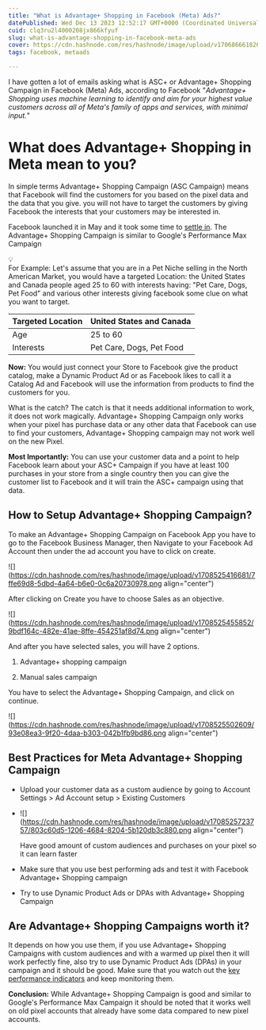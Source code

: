 ```yaml
---
title: "What is Advantage+ Shopping in Facebook (Meta) Ads?"
datePublished: Wed Dec 13 2023 12:52:17 GMT+0000 (Coordinated Universal Time)
cuid: clq3ru2l4000208jx866kfyuf
slug: what-is-advantage-shopping-in-facebook-meta-ads
cover: https://cdn.hashnode.com/res/hashnode/image/upload/v1706866618263/538a0e7f-fa5a-4b98-b6a6-7c0e5302ddbd.png
tags: facebook, metaads

---
```


I have gotten a lot of emails asking what is ASC+ or Advantage+ Shopping Campaign in Facebook (Meta) Ads, according to Facebook "*Advantage+ Shopping uses machine learning to identify and aim for your highest value customers across all of Meta's family of apps and services, with minimal input.*"

# What does Advantage+ Shopping in Meta mean to you?

In simple terms Advantage+ Shopping Campaign (ASC Campaign) means that Facebook will find the customers for you based on the pixel data and the data that you give. you will not have to target the customers by giving Facebook the interests that your customers may be interested in.

Facebook launched it in May and it took some time to [settle in](https://nikhil.pro/meta-ads-unstable-after-july-2023-all-you-should-know). The Advantage+ Shopping Campaign is similar to Google's Performance Max Campaign

<div data-node-type="callout">
<div data-node-type="callout-emoji">💡</div>
<div data-node-type="callout-text">For Example: Let's assume that you are in a Pet Niche selling in the North American Market, you would have a targeted Location: the United States and Canada people aged 25 to 60 with interests having: "Pet Care, Dogs, Pet Food" and various other interests giving facebook some clue on what you want to target.</div>
</div>

| Targeted Location | United States and Canada |
| --- | --- |
| Age | 25 to 60 |
| Interests | Pet Care, Dogs, Pet Food |

**Now:** You would just connect your Store to Facebook give the product catalog, make a Dynamic Product Ad or as Facebook likes to call it a Catalog Ad and Facebook will use the information from products to find the customers for you.

What is the catch? The catch is that it needs additional information to work, it does not work magically. Advantage+ Shopping Campaign only works when your pixel has purchase data or any other data that Facebook can use to find your customers, Advantage+ Shopping campaign may not work well on the new Pixel.

**Most Importantly:** You can use your customer data and a point to help Facebook learn about your ASC+ Campaign if you have at least 100 purchases in your store from a single country then you can give the customer list to Facebook and it will train the ASC+ campaign using that data.

## How to Setup Advantage+ Shopping Campaign?

To make an Advantage+ Shopping Campaign on Facebook App you have to go to the Facebook Business Manager, then Navigate to your Facebook Ad Account then under the ad account you have to click on create.

![](https://cdn.hashnode.com/res/hashnode/image/upload/v1708525416681/7ffe69d8-5dbd-4a64-b6e0-0c6a20730978.png align="center")

After clicking on Create you have to choose Sales as an objective.

![](https://cdn.hashnode.com/res/hashnode/image/upload/v1708525455852/9bdf164c-482e-41ae-8ffe-454251af8d74.png align="center")

And after you have selected sales, you will have 2 options.

1. Advantage+ shopping campaign
    
2. Manual sales campaign
    

You have to select the Advantage+ Shopping Campaign, and click on continue.

![](https://cdn.hashnode.com/res/hashnode/image/upload/v1708525502609/93e08ea3-9f20-4daa-b303-042b1fb9bd86.png align="center")

## Best Practices for Meta Advantage+ Shopping Campaign

* Upload your customer data as a custom audience by going to Account Settings &gt; Ad Account setup &gt; Existing Customers
    
* ![](https://cdn.hashnode.com/res/hashnode/image/upload/v1708525723757/803c60d5-1206-4684-8204-5b120db3c880.png align="center")
    
    Have good amount of custom audiences and purchases on your pixel so it can learn faster
    
* Make sure that you use best performing ads and test it with Facebook Advantage+ Shopping campaign
    
* Try to use Dynamic Product Ads or DPAs with Advantage+ Shopping Campaign
    

## Are Advantage+ Shopping Campaigns worth it?

It depends on how you use them, if you use Advantage+ Shopping Campaigns with custom audiences and with a warmed up pixel then it will work perfectly fine, also try to use Dynamic Product Ads (DPAs) in your campaign and it should be good. Make sure that you watch out the [key performance indicators](https://nikhil.pro/kpis-for-ecommerce-business) and keep monitoring them.

**Conclusion:** While Advantage+ Shopping Campaign is good and similar to Google's Performance Max Campaign it should be noted that it works well on old pixel accounts that already have some data compared to new pixel accounts.